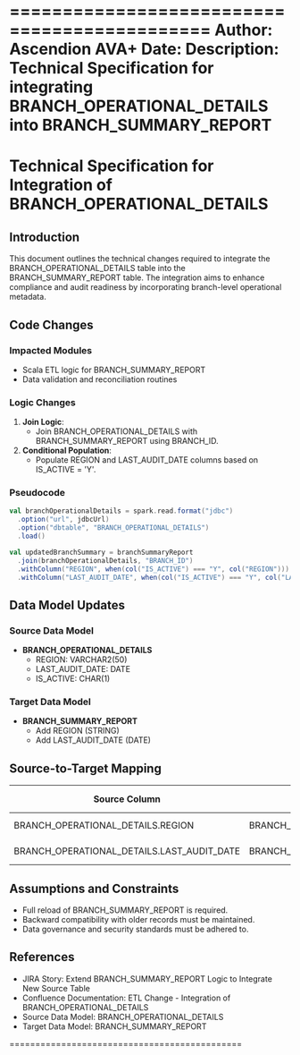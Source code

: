 =============================================
Author: Ascendion AVA+
Date: 
Description: Technical Specification for integrating BRANCH_OPERATIONAL_DETAILS into BRANCH_SUMMARY_REPORT
=============================================

# Technical Specification for Integration of BRANCH_OPERATIONAL_DETAILS

## Introduction
This document outlines the technical changes required to integrate the BRANCH_OPERATIONAL_DETAILS table into the BRANCH_SUMMARY_REPORT table. The integration aims to enhance compliance and audit readiness by incorporating branch-level operational metadata.

## Code Changes
### Impacted Modules
- Scala ETL logic for BRANCH_SUMMARY_REPORT
- Data validation and reconciliation routines

### Logic Changes
1. **Join Logic**:
   - Join BRANCH_OPERATIONAL_DETAILS with BRANCH_SUMMARY_REPORT using BRANCH_ID.
2. **Conditional Population**:
   - Populate REGION and LAST_AUDIT_DATE columns based on IS_ACTIVE = 'Y'.

### Pseudocode
```scala
val branchOperationalDetails = spark.read.format("jdbc")
  .option("url", jdbcUrl)
  .option("dbtable", "BRANCH_OPERATIONAL_DETAILS")
  .load()

val updatedBranchSummary = branchSummaryReport
  .join(branchOperationalDetails, "BRANCH_ID")
  .withColumn("REGION", when(col("IS_ACTIVE") === "Y", col("REGION")))
  .withColumn("LAST_AUDIT_DATE", when(col("IS_ACTIVE") === "Y", col("LAST_AUDIT_DATE")))
```

## Data Model Updates
### Source Data Model
- **BRANCH_OPERATIONAL_DETAILS**
  - REGION: VARCHAR2(50)
  - LAST_AUDIT_DATE: DATE
  - IS_ACTIVE: CHAR(1)

### Target Data Model
- **BRANCH_SUMMARY_REPORT**
  - Add REGION (STRING)
  - Add LAST_AUDIT_DATE (DATE)

## Source-to-Target Mapping
| Source Column                     | Target Column                     | Transformation Rule                  |
|-----------------------------------|-----------------------------------|--------------------------------------|
| BRANCH_OPERATIONAL_DETAILS.REGION | BRANCH_SUMMARY_REPORT.REGION      | Populate if IS_ACTIVE = 'Y'          |
| BRANCH_OPERATIONAL_DETAILS.LAST_AUDIT_DATE | BRANCH_SUMMARY_REPORT.LAST_AUDIT_DATE | Populate if IS_ACTIVE = 'Y' |

## Assumptions and Constraints
- Full reload of BRANCH_SUMMARY_REPORT is required.
- Backward compatibility with older records must be maintained.
- Data governance and security standards must be adhered to.

## References
- JIRA Story: Extend BRANCH_SUMMARY_REPORT Logic to Integrate New Source Table
- Confluence Documentation: ETL Change - Integration of BRANCH_OPERATIONAL_DETAILS
- Source Data Model: BRANCH_OPERATIONAL_DETAILS
- Target Data Model: BRANCH_SUMMARY_REPORT

=============================================